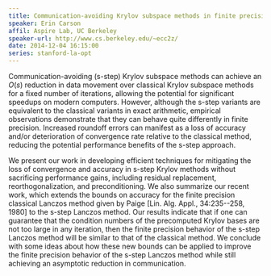 ```yaml
---
title: Communication-avoiding Krylov subspace methods in finite precision
speaker: Erin Carson
affil: Aspire Lab, UC Berkeley
speaker-url: http://www.cs.berkeley.edu/~ecc2z/
date: 2014-12-04 16:15:00
series: stanford-la-opt
---
```


Communication-avoiding (s-step) Krylov subspace methods can achieve an
$O(s)$ reduction in data movement over classical Krylov subspace methods
for a fixed number of iterations, allowing the potential for significant
speedups on modern computers.  However, although the s-step variants are
equivalent to the classical variants in exact arithmetic, empirical
observations demonstrate that they can behave quite differently in
finite precision.  Increased roundoff errors can manifest as a loss of
accuracy and/or deterioration of convergence rate relative to the
classical method, reducing the potential performance benefits of the
s-step approach.

We present our work in developing efficient techniques for mitigating
the loss of convergence and accuracy in s-step Krylov methods without
sacrificing performance gains, including residual replacement,
reorthogonalization, and preconditioning.  We also summarize our recent
work, which extends the bounds on accuracy for the finite precision
classical Lanczos method given by Paige [Lin. Alg. Appl., 34:235--258,
1980] to the s-step Lanczos method.  Our results indicate that if one
can guarantee that the condition numbers of the precomputed Krylov bases
are not too large in any iteration, then the finite precision behavior
of the s-step Lanczos method will be similar to that of the classical
method.  We conclude with some ideas about how these new bounds can be
applied to improve the finite precision behavior of the s-step Lanczos
method while still achieving an asymptotic reduction in communication.
